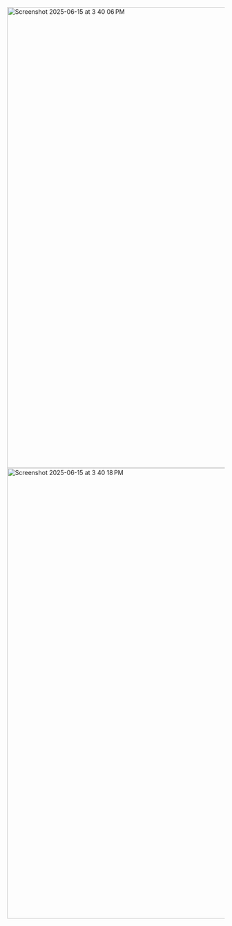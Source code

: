 <img width="1068" alt="Screenshot 2025-06-15 at 3 40 06 PM" src="https://github.com/user-attachments/assets/886d9fcc-9b01-4d9e-a882-824c253a9628" />
<img width="1044" alt="Screenshot 2025-06-15 at 3 40 18 PM" src="https://github.com/user-attachments/assets/672c5c4e-e835-48e5-8169-7865c730aeb2" />
